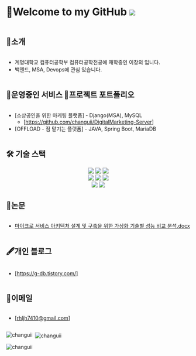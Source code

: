# 👋Welcome to my GitHub ![](https://komarev.com/ghpvc/?username=changuii&label=Profile%20views&color=af4bf1&style=flat) 

<h2 style="display: inline-block; vertical-align: middle;">📌소개</h2>

- 계명대학교 컴퓨터공학부 컴퓨터공학전공에 재학중인 이창의 입니다.
- 백엔드, MSA, Devops에 관심 있습니다.

<h2 style="display: inline-block; vertical-align: middle;">🚀운영중인 서비스</h2>



<h2 style="display: inline-block; vertical-align: middle;">💼프로젝트 포트폴리오</h2>

- [소상공인을 위한 마케팅 플랫폼] - Django(MSA), MySQL
  - [https://github.com/changuii/DigitalMarketing-Server]
- [OFFLOAD - 짐 맡기는 플랫폼] - JAVA, Spring Boot, MariaDB


  
<h2 style="display: inline-block; vertical-align: middle;">🛠 기술 스택</h2>

<div align=center>

<img src="https://img.shields.io/badge/flutter-02569B?style=for-the-badge&logo=flutter&logoColor=white">
<img src="https://img.shields.io/badge/springboot-6DB33F?style=for-the-badge&logo=springboot&logoColor=white">
<img src="https://img.shields.io/badge/spring-6DB33F?style=for-the-badge&logo=spring&logoColor=white">
<br>
<img src="https://img.shields.io/badge/java-007396?style=for-the-badge&logo=java&logoColor=white">
<img src="https://img.shields.io/badge/mysql-4479A1?style=for-the-badge&logo=mysql&logoColor=white">
<img src="https://img.shields.io/badge/mariaDB-003545?style=for-the-badge&logo=mariaDB&logoColor=white">
<br>
<img src="https://img.shields.io/badge/gradle-02303A?style=for-the-badge&logo=gradle&logoColor=white">
<img src="https://img.shields.io/badge/gamemaker?style=for-the-badge&logo=gamemaker&logoColor=white">
</div>



<h2 style="display: inline-block; vertical-align: middle;">📜논문</h2>

- [마이크로 서비스 아키텍처 설계 및 구축을 위한 가상화 기술별 성능 비교 분석.docx](https://github.com/changuii/changuii/files/13187107/default.docx)

  
<h2 style="display: inline-block; vertical-align: middle;">🖋개인 블로그</h2>

- [https://g-db.tistory.com/]

<h2 style="display: inline-block; vertical-align: middle;">📧이메일</h2>

- [rhljh7410@gmail.com]
  
## 
<p><img align="left" src="https://github-readme-stats.vercel.app/api/top-langs?username=mimijae&show_icons=true&theme=radical&locale=en&layout=compact" alt="changuii" /></p>

<p>&nbsp;<img align="center" src="https://github-readme-stats.vercel.app/api?username=mimijae&show_icons=true&theme=radical&locale=en" alt="changuii" /></p>

<p><img align="center" src="https://github-readme-streak-stats.herokuapp.com/?user=mimijae&theme=dark" alt="changuii" /></p>
